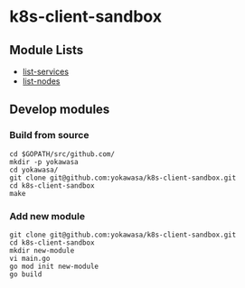 # k8s-client-sandbox

## Module Lists

- [list-services](./list-services)
- [list-nodes](./list-nodes)


## Develop modules
### Build from source
```
cd $GOPATH/src/github.com/
mkdir -p yokawasa
cd yokawasa/
git clone git@github.com:yokawasa/k8s-client-sandbox.git
cd k8s-client-sandbox
make
```

### Add new module

```
git clone git@github.com:yokawasa/k8s-client-sandbox.git
cd k8s-client-sandbox
mkdir new-module
vi main.go
go mod init new-module
go build
```
